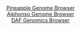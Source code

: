 <div id="Pineapple_Genome_Browser" align="center">
  <a href="https://igv.org/app/?sessionURL=blob:zZJbb5swGIb_i6VWm0TAhgAFqZqSLknTLm0OoulBFXLAELdgE9uQk_Lf51WbdrNKzcWmSVyYTwa_7.NnDxoiJOUMhMA2kWsiBAwgl3w9w2VVkBtcEgnCDBeSGECQjAjCEgLCPciwVDiaftNfLpWqZGhZVFWtErOcm9IxcYl3nOG1NBNeWhe8KPCCC6y4kFZX4IZbNG9aa7LAVWXqsx3TtVKssIWLasmZ5FZFWB6v9f_iX6M4J4yXJC7rQtG3ALHOozOmZoa_dOazTpIQKa_Jdpied66HnTunFz0OvIvH6PZyHnnz0xnNGVa1IOeX0chG2.Ri6V557D4ZP.CdOrH7L9XLUExOnK.nvU1FBZHnyEdnjuv5Z65GQ1lKNv9Ta_3QI5s7V4PX1Uh3vWY2dMZzeNPt3y8mdAOR._pO84MBCp7U2gWQLIUfImg40DNc22v9WKIzA8JA8xGcgvDp2QBK4ORVb3_aA7WttDFAklX9Jo8BuEiJAGErgNBHQWC7bb8NgwAdjD2oRfH34PajaeBDu2PbXpzRQmmd01iySpqYMbNJMjPfHUmzdzeCPeQsH25vp93ZSCg1GFB_Os40YPmuR_rwtyvUVT.S6Z.Y95Egplocq5vbSGZrGP3aHU2idn_YtDcndrdOp3C86kZ_ROTpwsfhybgosdL79US__nSuwYJipvSgoZIuaEHVdq5J8jUIke1odUHCC65dBCJffIIGNJALP_9W1Dk8H74D">Pineapple Genome Browser</a>
</div>
<div id="Alphonso_Genome_Browser" align="center">
  <a href="https://igv.org/app/?sessionURL=blob:zZJda9swFIb_i6BlA8eW7NqODWXkw23ThoY1pKEtxciO7KiRJUdSnKQh_31K2NjNCs3FxkAg6Ug65z2vnh1oiFRUcBAD10a.jRCwgJqL9RhXNSP3uCIKxAVmilhAkoJIwnMC4h0osNJ48jA0L.da1yp2HKrrVoV5KWzl2bjC74LjtbJzUTk9wRjOhMRaSOV0JW6EQ8umtSYZrmvb1PZs35lhjR3M6rngSjg14WW6NvnSX6G0JFxUJK1WTNOjgNToMRpndoG_dabjTp4Tpe7IdjC77NwNOo9eMnm.DnrPk9HNdBJMz8e05FivJLmMkjO3a7KJ6z7k3.F9MCnCrFsnw5tHuj7z.ufJpqaSqEsUorbnB2HYNtZQPiOb_6lrM.iJnS_P3KsBS7K7UV2gRfCY3Cz6F.9Vd9E7HLQ_6H1vASbylaEB5HMZxghaHgws3w1ahyVqWxBGxiEpKIhfXi2gJc4X5vrLDuhtbZgBiixXR3wsIOSMSBC3IghDFEWufxFewChCe2sHVpL9PXuvJg9RCN2O6wZpQZk2QM9SxWtlY87tJi_s8v1EPzdPw6dNMBqMQhFU3lA.jJP.9K2C46X4kCNT.viFptHPKPon5H1GiK2zU3FTPnN7C5o_Pd..Le6X7q2hLNyivDHzVbvzR4sOIJ1mTyFkhbW5byJm.5O4BkuKuTaBhiqaUUb1dmqcFGsQI9cz4IJcMGFIBLLMvkALWsiHX38D6u1f9z8A">Alphonso Genome Browser</a>
</div>


<div id="DAF_Genomics_Browser" align="center">
  <a href="https://igv.org/app/?sessionURL=blob:tZFra9swFIb_i2D95Pu1NoThdl1belsSXLOWEk7t41jEshxJbpKF_PcJr2OwUcagA0lInMv76jx78oJCUt6RlHiWG1quSwwiG76ZA.tbvAWGkqQ1tBINIrBGgV2JJN2TGqSCfHatKxulepnadgW1ucSOM1pKS_oW9Kbkg2pQp5qeBQy.8Q420io508kKbGj7hneS21CWKKXp2D12y8UG9PEzthhb4oINraKj6kKb0MYqqwbtlnYVbv9i5D8o60U_ZsU8G.uvcHdZTbKry.zeP8sfzqPTh_zuosij4mhOlx2oQeBEfqGKbddRXp9.LZczn973J.FqnpS3qw_.p6OzbU8Fyokbu8d.GEWhRw4GaXk5aASkbISbuoERe8eGFwTm61Un6hkITkn6.GQQJaBc6fTHPVG7XoMiEtfDyMwgXFQoSGomjhO7SeKFQRw4SeIejD0ZRPvOJD_nsyR2vMzzIusZmNavaTuOTwv9GXwvjL911vtfMdXTolg7N7hbTS9uTqA6583L9joQz1P.BiaDvPmtmgsGSod.PF.hQKvVGHbqFxX_8HT4Dg--">DAF Genomics Browser</a>
</div>
